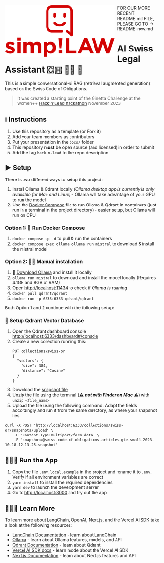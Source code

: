 <img src="Simp!LAW Logo.png"
     alt="logo"
     style="float: left; margin-right: 10px;" />

FOR OUR MORE RECENT README.md FILE, PLEASE GO TO -> README-new.md


# AI Swiss Legal Assistant 🇨🇭 👩‍⚖️ 🤖

This is a simple conversational-ui RAG (retrieval augmented generation) based on the Swiss Code of Obligations.

> It was created a starting point of the Ginetta Challenge at the women++ [Hack'n'Lead hackathon](www.womenplusplus.ch/hackandlead) November 2023

## ℹ️ Instructions

1. Use this repository as a template (or Fork it)
2. Add your team members as contributors
3. Put your presentation in the `docs/` folder
4. This repository **must** be open source (and licensed) in order to submit
5. Add the tag `hack-n-lead` to the repo description

## ▶️ Setup

There is two different ways to setup this project:

1. Install Ollama & Qdrant locally _(Ollama desktop app is currently is only available for Mac and Linux)_ - Ollama will take advantage of your GPU to run the model
1. Use the [Docker Compose](https://docs.docker.com/compose/) file to run Ollama & Qdrant in containers (just run in a terminal in the project directory) - easier setup, but Ollama will run on CPU

### Option 1: 🐳 Run Docker Compose

1. `docker compose up -d` to pull & run the containers
1. `docker compose exec ollama ollama run mistral` to download & install the mistral model

### Option 2: 🖐🏼 Manual installation

1. 🦙 [Download Ollama](https://ollama.ai/download) and install it locally
2. `ollama run mistral` to download and install the model locally (Requires 4.1GB and 8GB of RAM)
3. Open <http://localhost:11434> to check if _Ollama is running_
4. `docker pull qdrant/qdrant`
5. `docker run -p 6333:6333 qdrant/qdrant`

Both Option 1 and 2 continue with the following setup:

### 💾 Setup Qdrant Vector Database

1. Open the Qdrant dashboard console <http://localhost:6333/dashboard#/console>
1. Create a new collection running this:
   ```curl
   PUT collections/swiss-or
   {
     "vectors": {
       "size": 384,
       "distance": "Cosine"
     }
   }
   ```
1. Download the [snapshot file](https://huggingface.co/datasets/brunnolou/swiss-code-of-obligations/resolve/main/swiss-code-of-obligations-articles-gte-small-2023-10-18-12-13-25_qdrant-v1-6-1.snapshot.zip)
1. Unzip the file using the terminal (⚠️ **_not with Finder on Mac_** ⚠️) with `unzip <file_name>`
1. Upload the file using the following command. Adapt the fields accordingly and run it from the same directory, as where your snapshot lies

```shell
curl -X POST 'http://localhost:6333/collections/swiss-or/snapshots/upload' \
    -H 'Content-Type:multipart/form-data' \
    -F 'snapshot=@swiss-code-of-obligations-articles-gte-small-2023-10-18-12-13-25.snapshot'
```

## 👩🏽‍💻 Run the App

1. Copy the file `.env.local.example` in the project and rename it to `.env`. Verify if all environment variables are correct
1. `yarn install` to install the required dependencies
1. `yarn dev` to launch the development server
1. Go to <http://localhost:3000> and try out the app

## 👩🏽‍🏫 Learn More

To learn more about LangChain, OpenAI, Next.js, and the Vercel AI SDK take a look at the following resources:

- [LangChain Documentation](https://js.langchain.com/docs) - learn about LangChain
- [Ollama](https://ollama.ai/) - learn about Ollama features, models, and API
- [Qdrant Documentation](https://qdrant.tech/documentation/) - learn about Qdrant
- [Vercel AI SDK docs](https://sdk.vercel.ai/docs) - learn mode about the Vercel AI SDK
- [Next.js Documentation](https://nextjs.org/docs) - learn about Next.js features and API
